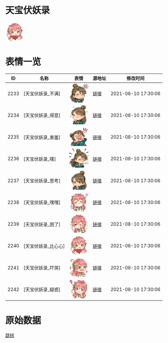 # 天宝伏妖录

<img src="./cover.png" height="60" alt="cover" />

# 表情一览

|ID|名称|表情|源地址|修改时间|
|----|----|----|----|----|
|2233|[天宝伏妖录_不满]|<img src="./pic/002233_%5B天宝伏妖录_不满%5D.png" height="60" alt="不满"/>|[链接](http://i0.hdslb.com/bfs/emote/b056b1793891e5a3b34a46eed38ab21effa90ef6.png)|2021-08-10 17:30:06|
|2234|[天宝伏妖录_得意]|<img src="./pic/002234_%5B天宝伏妖录_得意%5D.png" height="60" alt="得意"/>|[链接](http://i0.hdslb.com/bfs/emote/4ea81e183c922861fb41c2b025bb6f6923d8503f.png)|2021-08-10 17:30:06|
|2235|[天宝伏妖录_害羞]|<img src="./pic/002235_%5B天宝伏妖录_害羞%5D.png" height="60" alt="害羞"/>|[链接](http://i0.hdslb.com/bfs/emote/ae3685de9d563a70a5a32862259e3cc61c9b2e55.png)|2021-08-10 17:30:06|
|2236|[天宝伏妖录_噗]|<img src="./pic/002236_%5B天宝伏妖录_噗%5D.png" height="60" alt="噗"/>|[链接](http://i0.hdslb.com/bfs/emote/58e4af2e45d346534171372b2069a55c8ea2e905.png)|2021-08-10 17:30:06|
|2237|[天宝伏妖录_思考]|<img src="./pic/002237_%5B天宝伏妖录_思考%5D.png" height="60" alt="思考"/>|[链接](http://i0.hdslb.com/bfs/emote/cd0986c4ad22b18008ee39d57d9f7762fa4a1f16.png)|2021-08-10 17:30:06|
|2238|[天宝伏妖录_嘿嘿]|<img src="./pic/002238_%5B天宝伏妖录_嘿嘿%5D.png" height="60" alt="嘿嘿"/>|[链接](http://i0.hdslb.com/bfs/emote/d81a6bea763b8a2f8081c7732f8d815c4c01f8e7.png)|2021-08-10 17:30:06|
|2239|[天宝伏妖录_困了]|<img src="./pic/002239_%5B天宝伏妖录_困了%5D.png" height="60" alt="困了"/>|[链接](http://i0.hdslb.com/bfs/emote/95c4580b2f037d51b0d302b28352a6acb85fd7c5.png)|2021-08-10 17:30:06|
|2240|[天宝伏妖录_比心心]|<img src="./pic/002240_%5B天宝伏妖录_比心心%5D.png" height="60" alt="比心心"/>|[链接](http://i0.hdslb.com/bfs/emote/00de801845016f3b10598f8831a06b879396e426.png)|2021-08-10 17:30:06|
|2241|[天宝伏妖录_吓哭]|<img src="./pic/002241_%5B天宝伏妖录_吓哭%5D.png" height="60" alt="吓哭"/>|[链接](http://i0.hdslb.com/bfs/emote/ef62c7f4cff2c1339420604811f6117a183da589.png)|2021-08-10 17:30:06|
|2242|[天宝伏妖录_疑惑]|<img src="./pic/002242_%5B天宝伏妖录_疑惑%5D.png" height="60" alt="疑惑"/>|[链接](http://i0.hdslb.com/bfs/emote/657818b36a8e33e8683a8ff371ad80dc960ebc4d.png)|2021-08-10 17:30:06|

# 原始数据

[跳转](./raw.json)

